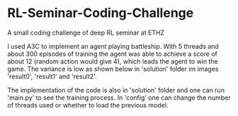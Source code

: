 # RL-Seminar-Coding-Challenge
A small coding challenge of deep RL seminar at ETHZ

I used A3C to implement an agent playing battleship. With 5 threads and about 300 episodes of training the agent was able to achieve a score of about 12 (random action would give 4), which leads the agent to win the game. The variance is low as shown below in 'solution' folder im images 'result0', 'result1' and 'result2'.

The implementation of the code is also in 'solution' folder and one can run 'main.py' to see the training process. In 'config' one can change the number of threads used or whether to load the previous model.

